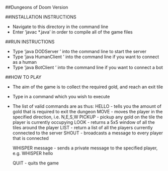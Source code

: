 ﻿##Dungeons of Doom Version

##INSTALLATION INSTRUCTIONS
- Navigate to this directory in the command line
- Enter ‘javac *.java’ in order to compile all of the game files

##RUN INSTRUCTIONS
- Type ‘java DODServer <port number>’ into the command line to start the server
- Type ‘java HumanClient <hostname> <port number>’ into the command line if you want to connect as a human
- Type ‘java BotClient <hostname> <port number>’ into the command line if you want to connect a bot

##HOW TO PLAY
- The aim of the game is to collect the required gold, and reach an exit tile
- Type in a command which you wish to execute
- The list of valid commands are as thus:
	HELLO - tells you the amount of gold that is required to exit the dungeon
	MOVE <direction> - moves the player in the specified direction, i.e. N,E,S,W
	PICKUP - pickup any gold on the tile the player is currently occupying
	LOOK - returns a 5x5 window of all the tiles around the player
	LIST - return a list of all the players currently connected to the server
	SHOUT <message> - broadcasts a message to every player that is connected

	WHISPER <player name> message - sends a private message to the specified player, e.g. WHISPER <Bob> hello

	QUIT - quits the game
	
